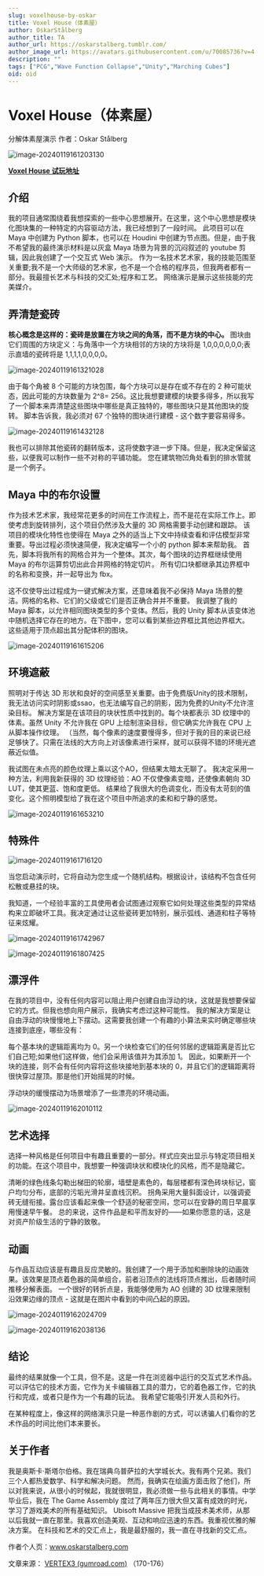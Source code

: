 ```yaml
---
slug: voxelhouse-by-oskar
title: Voxel House（体素屋）
author: OskarStålberg
author_title: TA
author_url: https://oskarstalberg.tumblr.com/
author_image_url: https://avatars.githubusercontent.com/u/70085736?v=4
description: ""
tags: ["PCG","Wave Function Collapse","Unity","Marching Cubes"]
oid: oid
---
```

# Voxel House（体素屋）

分解体素屋演示 作者：Oskar Stålberg

<div style={{textAlign: 'center' }}>

![image-20240119161203130](img/2024-01-19-voxelhouse-by-oskar/image-20240119161203130.png)

</div>

**[Voxel House 试玩地址](https://oskarstalberg.com/game/house/index.html)**

## 介绍

我的项目通常围绕着我想探索的一些中心思想展开。在这里，这个中心思想是模块化图块集的一种特定的内容驱动方法，我已经想到了一段时间。
此项目可以在 Maya 中创建为 Python 脚本，也可以在 Houdini 中创建为节点图。但是，由于我不希望我的最终演示材料是以灰盒 Maya 场景为背景的沉闷叙述的 youtube 剪辑，因此我创建了一个交互式 Web 演示。
作为一名技术艺术家，我的技能范围至关重要;我不是一个大师级的艺术家，也不是一个合格的程序员，但我两者都有一部分。我最擅长艺术与科技的交汇处;程序和工艺。
网络演示是展示这些技能的完美媒介。

## 弄清楚瓷砖

**核心概念是这样的：瓷砖是放置在方块之间的角落，而不是方块的中心。**
图块由它们周围的方块定义：与角落中一个方块相邻的方块的方块将是 1,0,0,0,0,0,0;表示直墙的瓷砖将是 1,1,1,1,0,0,0,0。

<div style={{textAlign: 'center'}}>

![image-20240119161321028](img/2024-01-19-voxelhouse-by-oskar/image-20240119161321028.png)

</div>

<!-- truncate -->

由于每个角被 8 个可能的方块包围，每个方块可以是存在或不存在的 2 种可能状态，因此可能的方块数量为 2^8= 256。这比我想要建模的块要多得多，所以我写了一个脚本来弄清楚这些图块中哪些是真正独特的，哪些图块只是其他图块的旋转。
脚本告诉我，我必须对 67 个独特的图块进行建模 - 这个数字要容易得多。

<div style={{textAlign: 'center'}}>

![image-20240119161432128](img/2024-01-19-voxelhouse-by-oskar/image-20240119161432128.png)

</div>

我也可以排除其他瓷砖的翻转版本，这将使数字进一步下降。但是，我决定保留这些，以便我可以制作一些不对称的平铺功能。
您在建筑物凹角处看到的排水管就是一个例子。

## Maya 中的布尔设置

作为技术艺术家，我经常花更多的时间在工作流程上，而不是花在实际工作上。即使考虑到旋转排列，这个项目仍然涉及大量的 3D 网格需要手动创建和跟踪。
该项目的模块化特性也使得在 Maya 之外的适当上下文中持续查看和评估模型非常重要。导出过程必须快速简便，我决定编写一个小的 python 脚本来帮助我。
首先，脚本将我所有的网格合并为一个整体。其次，每个图块的边界框继续使用 Maya 的布尔运算剪切出此合并网格的特定切片。
所有切口块都继承其边界框中的名称和变换，并一起导出为 fbx。

这不仅使导出过程成为一键式解决方案，还意味着我不必保持 Maya 场景的整洁。网格的名称、它们的父级或它们是否正确合并并不重要。
我调整了我的 Maya 脚本，以允许相同图块类型的多个变体。然后，我的 Unity 脚本从该变体池中随机选择它存在的地方。在下图中，您可以看到某些边界框比其他边界框大。
这些适用于顶点超出其分配体积的图块。

<div style={{textAlign: 'center'}}>

![image-20240119161615206](img/2024-01-19-voxelhouse-by-oskar/image-20240119161615206.png)
</div>

## 环境遮蔽

照明对于传达 3D 形状和良好的空间感至关重要。由于免费版Unity的技术限制，我无法访问实时阴影或ssao，也无法编写自己的阴影，因为免费的Unity不允许渲染目标。
解决方案是在该项目的块状性质中找到的。每个块都表示 3D 纹理中的体素。虽然 Unity 不允许我在 GPU 上绘制渲染目标，但它确实允许我在 CPU 上从脚本操作纹理。
（当然，每个像素的速度要慢得多，但对于我的目的来说已经足够快了。只需在法线的大方向上对该像素进行采样，就可以获得不错的环境光遮蔽近似值。

我试图在未点亮的颜色纹理上乘以这个AO，但结果太暗太无聊了。
我决定采用一种方法，利用我新获得的 3D 纹理经验：AO 不仅使像素变暗，还使像素朝向 3D LUT，使其更蓝、饱和度更低。
结果给了我很大的色调变化，而没有太苛刻的值变化。这个照明模型给了我在这个项目中所追求的柔和和宁静的感觉。

<div style={{textAlign: 'center'}}>

![image-20240119161653210](img/2024-01-19-voxelhouse-by-oskar/image-20240119161653210.png)

</div>

## 特殊件

<div style={{textAlign: 'center'}}>

![image-20240119161716120](img/2024-01-19-voxelhouse-by-oskar/image-20240119161716120.png)
</div>


当您启动演示时，它将自动为您生成一个随机结构。根据设计，该结构不包含任何松散或悬挂的块。

我知道，一个经验丰富的工具使用者会试图通过观察它如何处理这些类型的异常结构来立即破坏工具。我决定通过让这些瓷砖更加特别，展示弧线、通道和柱子等特征来炫耀。

<div style={{textAlign: 'center'}}>

![image-20240119161742967](img/2024-01-19-voxelhouse-by-oskar/image-20240119161742967.png)

![image-20240119161807425](img/2024-01-19-voxelhouse-by-oskar/image-20240119161807425.png)

</div>

## 漂浮件

在我的项目中，没有任何内容可以阻止用户创建自由浮动的块，这就是我想要保留它的方式。但我也想向用户展示，我确实考虑过这种可能性。
我的解决方案是让自由浮动的块慢慢地上下摆动。这需要我创建一个有趣的小算法来实时确定哪些块连接到底座，哪些没有：

每个基本块的逻辑距离均为 0。另一个块检查它们的任何邻居的逻辑距离是否比它们自己短;如果他们这样做，他们会采用该值并为其添加 1。
因此，如果断开一个块的连接，则不会有任何内容将这些块接地到基本块的 0，并且它们的逻辑距离将很快穿过屋顶。那是他们开始摇晃的时候。

浮动块的缓慢摆动为场景增添了一些漂亮的环境动画。

<div style={{textAlign: 'center'}}>

![image-20240119162010112](img/2024-01-19-voxelhouse-by-oskar/image-20240119162010112.png)

</div>

## 艺术选择

选择一种风格是任何项目中有趣且重要的一部分。样式应突出显示与特定项目相关的功能。在这个项目中，我想要一种强调块状和模块化的风格，而不是隐藏它。

清晰的绿色线条勾勒出梯田的轮廓，墙壁是素色的，每层楼都有深色砖块标记，窗户均匀分布，底部的污垢光滑并呈直线沉积。
拐角采用大量斜面设计，以强调瓷砖无缝衔接。露台应该看起来像一个舒适的秘密空间，您可以在安静的周日早晨享用慢速早午餐。
总的来说，这件作品是和平而友好的——如果你愿意的话，这是对资产阶级生活的宁静的致敬。

## 动画

与作品互动应该是有趣且反应灵敏的。我创建了一个用于添加和删除块的动画效果。该效果是顶点着色器的简单组合，前者沿顶点的法线将顶点推出，后者随时间推移分解表面。
一个很好的转折点是，我能够使用为 AO 创建的 3D 纹理来限制沿效果边缘的顶点 - 这就是在图片中看到的中间凸起的原因。

<div style={{textAlign: 'center'}}>

![image-20240119162024709](img/2024-01-19-voxelhouse-by-oskar/image-20240119162024709.png)

![image-20240119162038136](img/2024-01-19-voxelhouse-by-oskar/image-20240119162038136.png)

</div>

## 结论

最终的结果就像一个工具，但不是。这是一件在浏览器中运行的交互式艺术作品。可以评估它的技术方面，它作为关卡编辑器工具的潜力，它的着色器工作，它的执行和完成，或者只是作为一个有趣的玩法。
我希望它能吸引开发人员和外行。

在某种程度上，像这样的网络演示只是一种恶作剧的方式，可以诱骗人们看你的艺术作品的时间比他们本来要长。

## 关于作者

我是奥斯卡·斯塔尔伯格。我在瑞典乌普萨拉的大学城长大。我有两个兄弟。我们三个人都热爱数学、科学和解决问题。
然而，我确实在绘画方面击败了他们，所以对我来说，从很小的时候起，我就很明显，我必须做一些与此相关的事情。中学毕业后，我在 The Game Assembly 度过了两年压力很大但又富有成效的时光，学习了游戏美术的所有基础知识。
Ubisoft Massive 把我当成技术美术师，从那以后我就一直在那里。我喜欢创造美观、互动和响应迅速的东西。我重视优雅的解决方案。
在科技和艺术的交汇点上，我是最舒服的，我一直在寻找新的交汇点。

作者个人页：www.oskarstalberg.com

文章来源： [VERTEX3 (gumroad.com)](https://ryanhawkins.gumroad.com/l/Nivt) （170-176）
